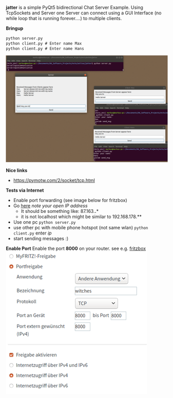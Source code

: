 **jatter** is a simple PyQt5 bidirectional Chat Server Example. Using TcpSockets and Server one Server can connect using a GUI Interface (no while loop that is running forever....) to multiple clients.

**Bringup**
```
python server.py
python client.py # Enter name Max
python client.py # Enter name Hans
```
![pyqt5_simple_chatserver](example.png)


**Nice links**
* https://pymotw.com/2/socket/tcp.html


**Tests via Internet**
* Enable port forwarding (see image below for fritzbox)
* Go [here](http://checkip.dyndns.org/) *note your open IP address*
  * It should be something like: 87.163.**.***
  * it is not localhost which might be similar to 192.168.178.**
* Use one pc `python server.py`
* use other pc with mobile phone hotspot (not same wlan) `python client.py` enter *ip*
* start sending messages :)


**Enable Port**
Enable the port **8000** on your router.
see e.g. [fritzbox](https://praxistipps.chip.de/portfreigabe-in-der-fritzbox-so-gehts_12449)
![port_freigabe](port_freigabe.png)
